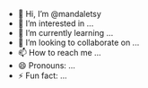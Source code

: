 - 👋 Hi, I’m @mandaletsy
- 👀 I’m interested in ...
- 🌱 I’m currently learning ...
- 💞️ I’m looking to collaborate on ...
- 📫 How to reach me ...
- 😄 Pronouns: ...
- ⚡ Fun fact: ...

<!---
mandaletsy/mandaletsy is a ✨ special ✨ repository because its `README.md` (this file) appears on your GitHub profile.
You can click the Preview link to take a look at your changes.
--->

